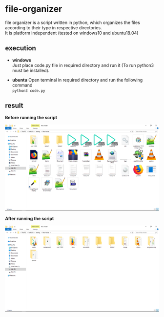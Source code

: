 # file-organizer
file organizer is a script written in python, which organizes the files according to their type in respective directories.  
It is platform independent (tested on windows10 and ubuntu18.04)

## execution 

  - **windows**  
	   Just place code.py file in required directory and run it (To run python3 must be installed).  
       
  - **ubuntu**
     Open terminal in required directory and run the following command  
     ```python3 code.py```
  
    
## result  

**Before running the script**  
  
![alt text](https://raw.githubusercontent.com/vikramk9852/file-organizer/master/sample%20run/before.png)

**After running the script**  
  
![alt text](https://raw.githubusercontent.com/vikramk9852/file-organizer/master/sample%20run/after.png)

